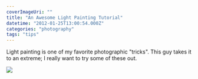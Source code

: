 ```yaml
---
coverImageUri: ""
title: "An Awesome Light Painting Tutorial"
datetime: "2012-01-25T13:00:54.000Z"
categories: "photography"
tags: "tips"
---
```


Light painting is one of my favorite photographic "tricks". This guy takes it to an extreme; I really want to try some of these out.

[![](http://denniscalvert.net/blog/wp-content/uploads/2011/11/5589183062_807ef5cf7a_b.jpg)](http://denniscalvert.net/blog/?p=44)
